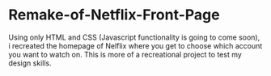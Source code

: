 # Remake-of-Netflix-Front-Page
Using only HTML and CSS (Javascript functionality is going to come soon), i recreated the homepage of Nelflix where you get to choose which account you want to watch on. This is more of a recreational project to test my design skills.
